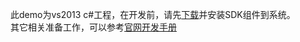 此demo为vs2013 c#工程，在开发前，请先[下载](https://sdk.cloudroom.com/pages/download#sdk)并安装SDK组件到系统。</br>
其它相关准备工作，可以参考[官网开发手册](https://docs.cloudroom.com/sdk/document/fastIntegration/beforeDevelop?platform=Windows)